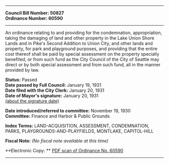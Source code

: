 * * * * *  
  
**Council Bill Number: [](#h0)[](#h2)50827**   
**Ordinance Number: 60590**  
  
* * * * *  
  
An ordinance relating to and providing for the condemnation, appropriation, taking the damaging of land and other property in the Lake Union Shore Lands and in Pike's Second Addition to Union City, and other lands and property, for park and playground purposes, and providing that the entire cost thereof shall be paid by special assessment on the property specially benefited, or from such fund as the City Council of the City of Seattle may direct or by both special assessment and from such fund, all in the manner provided by law.  
  
**Status:** Passed   
**Date passed by Full Council:** January 19, 1931   
**Date filed with the City Clerk:** January 20, 1931   
**Date of Mayor's signature:** January 20, 1931   
[(about the signature date)](/~public/approvaldate.htm)   
  
  
**Date introduced/referred to committee:** November 19, 1930   
**Committee:** Finance and Harbor & Public Grounds   
  
**Index Terms:** LAND-ACQUISITION, ASSESSMENT, CONDEMNATION, PARKS, PLAYGROUNDS-AND-PLAYFIELDS, MONTLAKE, CAPITOL-HILL  
  
**Fiscal Note:** *(No fiscal note available at this time)*  
  
**Electronic Copy: ** [PDF scan of Ordinance No. 60590](/~archives/Ordinances/Ord_60590.pdf)  
  
* * * * *  
